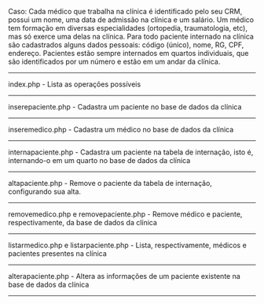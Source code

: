 Caso: Cada médico que trabalha na clínica é identificado pelo seu CRM, possui um nome, uma data de admissão na clínica e um salário. 
Um médico tem formação em diversas especialidades (ortopedia, traumatologia, etc), mas só exerce uma delas na clínica. 
Para todo paciente internado na clínica são cadastrados alguns dados pessoais: código (único), nome, RG, CPF, endereço.
Pacientes estão sempre internados em quartos individuais, que são identificados por um número e estão em um andar da clínica.
<hr>
index.php - Lista as operações possíveis
<hr>
inserepaciente.php - Cadastra um paciente no base de dados da clínica
<hr>
inseremedico.php - Cadastra um médico no base de dados da clínica
<hr>
internapaciente.php - Cadastra um paciente na tabela de internação, isto é, internando-o em um quarto no base de dados da clínica
<hr>
altapaciente.php - Remove o paciente da tabela de internação, configurando sua alta.
<hr>
removemedico.php e removepaciente.php - Remove médico e paciente, respectivamente, da base de dados da clínica
<hr>
listarmedico.php e listarpaciente.php - Lista, respectivamente, médicos e pacientes presentes na clínica
<hr>
alterapaciente.php - Altera as informações de um paciente existente na base de dados da clínica
<hr>
